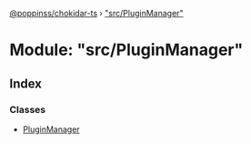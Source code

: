 [@poppinss/chokidar-ts](../README.md) › ["src/PluginManager"](_src_pluginmanager_.md)

# Module: "src/PluginManager"

## Index

### Classes

* [PluginManager](../classes/_src_pluginmanager_.pluginmanager.md)

